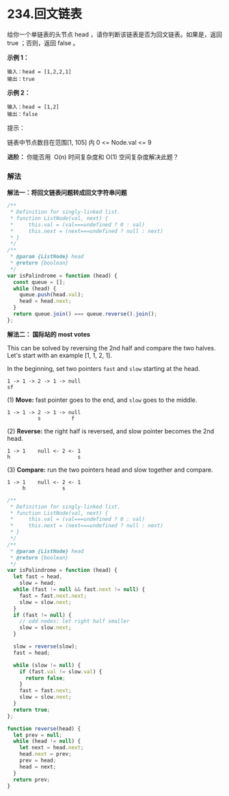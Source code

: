 # 234.回文链表

给你一个单链表的头节点 head ，请你判断该链表是否为回文链表。如果是，返回 true ；否则，返回 false 。

**示例 1：**

```
输入：head = [1,2,2,1]
输出：true
```

**示例 2：**

```
输入：head = [1,2]
输出：false
```

提示：

链表中节点数目在范围[1, 105] 内
0 <= Node.val <= 9

**进阶：** 你能否用  O(n) 时间复杂度和 O(1) 空间复杂度解决此题？

### 解法

**解法一：将回文链表问题转成回文字符串问题**

```js
/**
 * Definition for singly-linked list.
 * function ListNode(val, next) {
 *     this.val = (val===undefined ? 0 : val)
 *     this.next = (next===undefined ? null : next)
 * }
 */
/**
 * @param {ListNode} head
 * @return {boolean}
 */
var isPalindrome = function (head) {
  const queue = [];
  while (head) {
    queue.push(head.val);
    head = head.next;
  }
  return queue.join() === queue.reverse().join();
};
```

**解法二： 国际站的 most votes**

This can be solved by reversing the 2nd half and compare the two halves. Let's start with an example [1, 1, 2, 1].

In the beginning, set two pointers `fast` and `slow` starting at the head.

```
1 -> 1 -> 2 -> 1 -> null
sf
```

(1) **Move:** fast pointer goes to the end, and `slow` goes to the middle.

```
1 -> 1 -> 2 -> 1 -> null
          s          f
```

(2) **Reverse:** the right half is reversed, and slow pointer becomes the 2nd head.

```
1 -> 1    null <- 2 <- 1
h                      s
```

(3) **Compare:** run the two pointers head and slow together and compare.

```
1 -> 1    null <- 2 <- 1
     h            s
```

```js
/**
 * Definition for singly-linked list.
 * function ListNode(val, next) {
 *     this.val = (val===undefined ? 0 : val)
 *     this.next = (next===undefined ? null : next)
 * }
 */
/**
 * @param {ListNode} head
 * @return {boolean}
 */
var isPalindrome = function (head) {
  let fast = head,
    slow = head;
  while (fast != null && fast.next != null) {
    fast = fast.next.next;
    slow = slow.next;
  }
  if (fast != null) {
    // odd nodes: let right half smaller
    slow = slow.next;
  }

  slow = reverse(slow);
  fast = head;

  while (slow != null) {
    if (fast.val != slow.val) {
      return false;
    }
    fast = fast.next;
    slow = slow.next;
  }
  return true;
};

function reverse(head) {
  let prev = null;
  while (head != null) {
    let next = head.next;
    head.next = prev;
    prev = head;
    head = next;
  }
  return prev;
}
```

